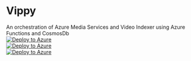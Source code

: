 # Vippy
An orchestration of Azure Media Services and Video Indexer using Azure Functions and CosmosDb
<br>
[![Deploy to Azure](http://azuredeploy.net/deploybutton.png)](https://portal.azure.com/#create/Microsoft.Template/uri/https%3A%2F%2Fraw.githubusercontent.com%2FDarinShapiroMS%2FVippy%2Fmaster%2Fazuredeploy.json)
<br>
[![Deploy to Azure](http://azuredeploy.net/deploybutton.svg)](https://deploy.azure.com/?repository=https://github.com/DarinShapiroMS/Vippy)
<br>
[![Deploy to Azure](http://azuredeploy.net/deploybutton.svg)](https://azuredeploy.net/)

